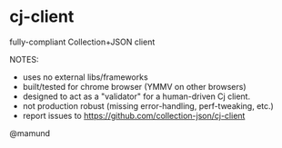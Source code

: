 # cj-client
fully-compliant Collection+JSON client 

NOTES:
 - uses no external libs/frameworks
 - built/tested for chrome browser (YMMV on other browsers)
 - designed to act as a "validator" for a human-driven Cj client.
 - not production robust (missing error-handling, perf-tweaking, etc.)
 - report issues to https://github.com/collection-json/cj-client
 
@mamund

